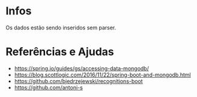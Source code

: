 # Infos

Os dados estão sendo inseridos sem parser.

# Referências e Ajudas

* https://spring.io/guides/gs/accessing-data-mongodb/
* https://blog.scottlogic.com/2016/11/22/spring-boot-and-mongodb.html
* https://github.com/bjedrzejewski/recognitions-boot
* https://github.com/antoni-s

